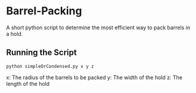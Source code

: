 # Barrel-Packing
A short python script to determine the most efficient way to pack barrels in a hold.

## Running the Script
```python simpleOrCondensed.py x y z```

x: The radius of the barrels to be packed
y: The width of the hold
z: The length of the hold
